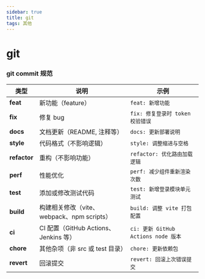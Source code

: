 ```yaml
---
sidebar: true
title: git
tags: 其他
---
```


# git

### git commit 规范

| 类型         | 说明                                       | 示例                                |
| ------------ | ------------------------------------------ | ----------------------------------- |
| **feat**     | 新功能（feature）                          | `feat: 新增功能`                    |
| **fix**      | 修复 bug                                   | `fix: 修复登录时 token 校验错误`    |
| **docs**     | 文档更新（README, 注释等）                 | `docs: 更新部署说明`                |
| **style**    | 代码格式（不影响逻辑）                     | `style: 调整缩进与空格`             |
| **refactor** | 重构（不影响功能）                         | `refactor: 优化路由加载逻辑`        |
| **perf**     | 性能优化                                   | `perf: 减少组件重新渲染次数`        |
| **test**     | 添加或修改测试代码                         | `test: 新增登录模块单元测试`        |
| **build**    | 构建相关修改（vite、webpack、npm scripts） | `build: 调整 vite 打包配置`         |
| **ci**       | CI 配置（GitHub Actions、Jenkins 等）      | `ci: 更新 GitHub Actions node 版本` |
| **chore**    | 其他杂项（非 src 或 test 目录）            | `chore: 更新依赖包`                 |
| **revert**   | 回滚提交                                   | `revert: 回滚上次错误提交`          |
